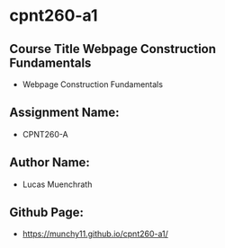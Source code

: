 # cpnt260-a1
## Course Title Webpage Construction Fundamentals
- Webpage Construction Fundamentals
## Assignment Name:
- CPNT260-A
## Author Name:
- Lucas Muenchrath
## Github Page:
- https://munchy11.github.io/cpnt260-a1/
